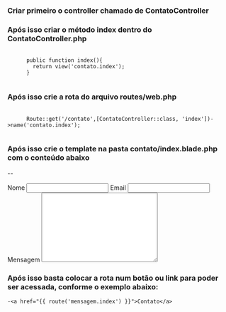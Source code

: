 ### Criar primeiro o controller chamado de ContatoController

### Após isso criar o método index dentro do  ContatoController.php

<pre class="language-php">
  <code class="language-php">
      public function index(){
        return view('contato.index');
      }
  </code>
</pre>

### Após isso crie a rota do arquivo routes/web.php

<pre class="language-php">
  <code class="language-php">
      Route::get('/contato',[ContatoController::class, 'index'])->name('contato.index');
  </code>
</pre>

### Após isso crie o template na pasta contato/index.blade.php com o conteúdo abaixo

-- <form action="" method="post">
    <label for="">Nome</label>
    <input type="text" name="nome" id="nome">
    <label for="">Email</label>
    <input type="text" name="email" id="email">
    <label for="">Mensagem</label>
    <textarea name="mensagem" id="" cols="30" rows="10"></textarea>
</form>

### Após isso basta colocar a rota num botão ou link para poder ser acessada, conforme o exemplo abaixo:


    -<a href="{{ route('mensagem.index') }}">Contato</a>







